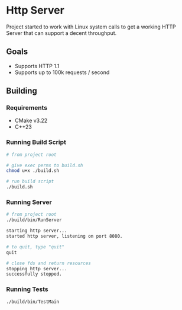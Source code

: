 # Http Server

Project started to work with Linux system calls to get a working HTTP Server that can support a decent throughput.

## Goals

- Supports HTTP 1.1
- Supports up to 100k requests / second

## Building

### Requirements

- CMake v3.22
- C++23

### Running Build Script

```bash
# from project root

# give exec perms to build.sh
chmod u+x ./build.sh

# run build script
./build.sh
```

### Running Server

```bash
# from project root
./build/bin/RunServer

starting http server...
started http server, listening on port 8080.

# to quit, type "quit"
quit

# close fds and return resources
stopping http server...
successfully stopped.
```

### Running Tests

```bash
./build/bin/TestMain
```